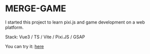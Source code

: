 # MERGE-GAME


I started this project to learn pixi.js and game development on a web platform.

Stack: Vue3 / TS / Vite / Pixi.JS / GSAP

You can try it: [here](https://pancakephilarmonych.github.io/merge-game/)
